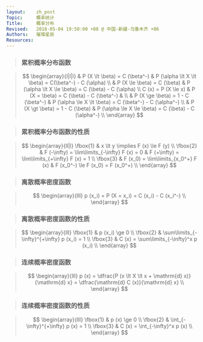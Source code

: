 ```yaml
---
layout:    zh_post
Topic:     概率统计
Title:     概率分布
Revised:   2018-05-04 19:50:00 +08 @ 中国-新疆-乌鲁木齐 +06
Authors:   璀璨星辰
Resources:
---
```


> ### 累积概率分布函数

> $$
> \begin{array}{l|l|l}
>                     & P (X \lt \beta) = C (\beta^-)           & P (\alpha \lt X \lt \beta) = C(\beta^-) - C (\alpha) \\
>                     & P (X \le \beta) = C (\beta)             & P (\alpha \lt X \le \beta) = C (\beta) - C (\alpha) \\
> C (x) = P (X \le x) & P (X = \beta) = C (\beta) - C (\beta^-) & \\
>                     & P (X \ge \beta) = 1 - C (\beta^-)       & P (\alpha \le X \lt \beta) = C (\beta^-) - C (\alpha^-) \\
>                     & P (X \gt \beta) = 1 - C (\beta)         & P (\alpha \le X \le \beta) = C (\beta) - C (\alpha^-) \\
> \end{array}
> $$
>

> ### 累积概率分布函数的性质

> $$
> \begin{array}{ll|l}
> \fbox{1} & x \lt y \implies F (x) \le F (y) \\
> \fbox{2} & F (-\infty) = \lim\limits_{-\infty} F (x) = 0 & F (+\infty) = \lim\limits_{+\infty} F (x) = 1 \\
> \fbox{3} & F (x_0) = \lim\limits_{x_0^+} F (x)           & F (x_0^-) \le F (x_0) = F (x_0^+) \\
> \end{array}
> $$
>

> ### 离散概率密度函数

> $$
> \begin{array}{lll}
> p (x_i) = P (X = x_i) = C (x_i) - C (x_i^-) \\
> \end{array}
> $$
>

> ### 离散概率密度函数的性质

> $$
> \begin{array}{lll}
> \fbox{1} & p (x_i) \ge 0 \\
> \fbox{2} & \sum\limits_{-\infty}^{+\infty} p (x_i) = 1 \\
> \fbox{3} & C (x) = \sum\limits_{-\infty}^x p (x_i) \\
> \end{array}
> $$
>

> ### 连续概率密度函数

> $$
> \begin{array}{lll}
> p (x) = \dfrac{P (x \lt X \lt x + \mathrm{d} x)}{\mathrm{d} x} = \dfrac{\mathrm{d} C (x)}{\mathrm{d} x} \\
> \end{array}
> $$
>

> ### 连续概率密度函数的性质

> $$
> \begin{array}{lll}
> \fbox{1} & p (x) \ge 0 \\
> \fbox{2} & \int_{-\infty}^{+\infty} p (x) = 1 \\
> \fbox{3} & C (x) = \int_{-\infty}^x p (x) \\
> \end{array}
> $$
>

